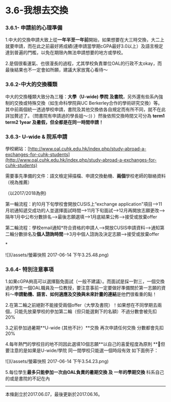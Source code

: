 # 3.6-我想去交換

### 3.6.1- 申請前的心理準備

1.中大的交換申請大致上從**一年半至一年前**開始，如果想要在大三時交換，大二上就要申請，而在此之前最好將成績\(連申請當學期cGPA最好3.0以上）及語言檢定達到普遍的門檻，以免在期限內無法申請想要的地方或學校。

2.是個很看運氣、也很漫長的過程，尤其學校負責單位OAL的行政不太okay，而最後結果也不一定會如所願，建議大家放寬心看待～

### 3.6.2-中大的交換種類

中大的交換種類大致分為三種：**大學（U-wide\) 學院 及書院**，另外還有些系內強制的交換或特殊交換（如生命科學院與UC Berkerley合作的學術研究交換）等。其中前兩個統一透過學校申請，書院及其他交換依各自規定而有所不同，就不在此詳加贅述了。（問書院有申請過的學長姐～:\)\) ）然後依照交換時間又可分為 **term1 term2  1year 及暑假，但全都是在同一時間申請！**

### 3.6.3- U-wide & 院系申請

學校網站：[http://www.oal.cuhk.edu.hk/index.php/study-abroad-a-exchanges-for-cuhk-students](http://www.oal.cuhk.edu.hk/index.php/study-abroad-a-exchanges-for-cuhk-students)

需要事先準備的文件：語文檢定掃描檔、申請交換動機、**兩個**學校老師的聯絡資料（視為推薦）

（以2017/2018為例\)

第一輪流程：約10月下旬學校會開放CUSIS上“exchange application"項目--&gt;11月初通知遞交成功的人並選擇面試時間--&gt;11月下旬面試--&gt;12月再開放志願更改--&gt;隔年1月中公布分數排名--&gt;最後志願選填--&gt;1月底結果公佈--&gt;接受或放棄offer

第二輪流程：學校email通知\*符合資格的申請人--&gt;開放CUSIS申請資料--&gt;通知第二輪分數排名及**個人諮詢時間**--&gt;3月中個人諮詢及決定志願--&gt;接受或放棄offer

\*

![](/assets/螢幕快照 2017-06-14 下午3.25.48.png)

### 3.6.4- 特別注意事項

1.如果cGPA夠高可以選擇豁免面試（一般不建議）。而面試是採一對三，一個交換過的學生一個OAL職員及一位教授，要注意事前一定要做好準備關於第一志願的資料～**申請動機、語言、如何適應及交換與未來計畫的連結**是他們很看重的點！

2.在第二輪之前絕對不能接受兩個offer（大學及書院）！如果想在不同學期去兩個，只能先放棄學校的參加第二輪（但只能選剩下的名額）不過分數會被先扣20%

3.之前參加過暑期**U-wide \(其他不計）**交換 再次申請任何交換 分數都會先扣20%

4.每年熱門的學校目的地不同因此選填10個志願**以自己的喜愛程度為原則  **但要注意的是如果是U-wide/學院 同一間學校只能選一個時段有效    如下面例子：

![](/assets/螢幕快照 2017-06-14 下午3.54.23.png)

5.每位學生**最多只能參加一次由OAL負責的暑期交換 及 一年的學期交換**   科系自己的或是書院的不記在內

---
本條創立於2017.06.07，最後更新於2017.06.16。